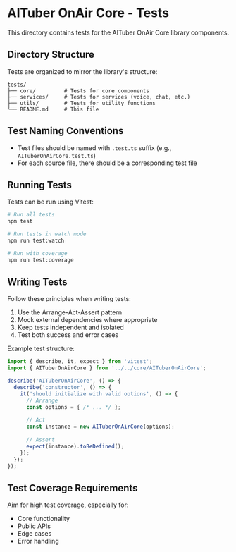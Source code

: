 # AITuber OnAir Core - Tests

This directory contains tests for the AITuber OnAir Core library components.

## Directory Structure

Tests are organized to mirror the library's structure:

```
tests/
├── core/         # Tests for core components
├── services/     # Tests for services (voice, chat, etc.)
├── utils/        # Tests for utility functions
└── README.md     # This file
```

## Test Naming Conventions

- Test files should be named with `.test.ts` suffix (e.g., `AITuberOnAirCore.test.ts`)
- For each source file, there should be a corresponding test file

## Running Tests

Tests can be run using Vitest:

```bash
# Run all tests
npm test

# Run tests in watch mode
npm run test:watch

# Run with coverage
npm run test:coverage
```

## Writing Tests

Follow these principles when writing tests:

1. Use the Arrange-Act-Assert pattern
2. Mock external dependencies where appropriate
3. Keep tests independent and isolated
4. Test both success and error cases

Example test structure:

```typescript
import { describe, it, expect } from 'vitest';
import { AITuberOnAirCore } from '../../core/AITuberOnAirCore';

describe('AITuberOnAirCore', () => {
  describe('constructor', () => {
    it('should initialize with valid options', () => {
      // Arrange
      const options = { /* ... */ };
      
      // Act
      const instance = new AITuberOnAirCore(options);
      
      // Assert
      expect(instance).toBeDefined();
    });
  });
});
```

## Test Coverage Requirements

Aim for high test coverage, especially for:

- Core functionality
- Public APIs
- Edge cases
- Error handling 